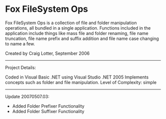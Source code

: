 Fox FileSystem Ops
==================

Fox FileSystem Ops is a collection of file and folder manipulation operations, all bundled in a single application. Functions included in the application include things like mass file and folder renaming, file name truncation, file name prefix and suffix addition and file name case changing to name a few.

Created by Craig Lotter, September 2006

*********************************

Project Details:

Coded in Visual Basic .NET using Visual Studio .NET 2005
Implements concepts such as folder and file manipulation.
Level of Complexity: simple

*********************************

Update 20070507.03:

- Added Folder Prefixer Functionality
- Added Folder Suffixer Functionality
